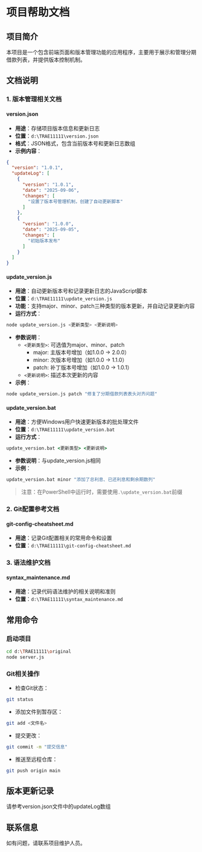 # 项目帮助文档

## 项目简介
本项目是一个包含前端页面和版本管理功能的应用程序，主要用于展示和管理分期借款列表，并提供版本控制机制。

## 文档说明

### 1. 版本管理相关文档

#### version.json
- **用途**：存储项目版本信息和更新日志
- **位置**：`d:\TRAE11111\version.json`
- **格式**：JSON格式，包含当前版本号和更新日志数组
- **示例内容**：
```json
{
  "version": "1.0.1",
  "updateLog": [
    {
      "version": "1.0.1",
      "date": "2025-09-06",
      "changes": [
        "设置了版本号管理机制，创建了自动更新脚本"
      ]
    },
    {
      "version": "1.0.0",
      "date": "2025-09-05",
      "changes": [
        "初始版本发布"
      ]
    }
  ]
}
```

#### update_version.js
- **用途**：自动更新版本号和记录更新日志的JavaScript脚本
- **位置**：`d:\TRAE11111\update_version.js`
- **功能**：支持major、minor、patch三种类型的版本更新，并自动记录更新内容
- **运行方式**：
```bash
node update_version.js <更新类型> <更新说明>
```
- **参数说明**：
  - `<更新类型>`: 可选值为major、minor、patch
    - major: 主版本号增加（如1.0.0 -> 2.0.0）
    - minor: 次版本号增加（如1.0.0 -> 1.1.0）
    - patch: 补丁版本号增加（如1.0.0 -> 1.0.1）
  - `<更新说明>`: 描述本次更新的内容
- **示例**：
```bash
node update_version.js patch "修复了分期借款列表表头对齐问题"
```

#### update_version.bat
- **用途**：方便Windows用户快速更新版本的批处理文件
- **位置**：`d:\TRAE11111\update_version.bat`
- **运行方式**：
```cmd
update_version.bat <更新类型> <更新说明>
```
- **参数说明**：与update_version.js相同
- **示例**：
```cmd
update_version.bat minor "添加了总利息、已还利息和剩余期数列"
```
> 注意：在PowerShell中运行时，需要使用`.\update_version.bat`前缀

### 2. Git配置参考文档

#### git-config-cheatsheet.md
- **用途**：记录Git配置相关的常用命令和设置
- **位置**：`d:\TRAE11111\git-config-cheatsheet.md`

### 3. 语法维护文档

#### syntax_maintenance.md
- **用途**：记录代码语法维护的相关说明和准则
- **位置**：`d:\TRAE11111\syntax_maintenance.md`

## 常用命令

### 启动项目
```bash
cd d:\TRAE11111\original
node server.js
```

### Git相关操作
- 检查Git状态：
```bash
git status
```

- 添加文件到暂存区：
```bash
git add <文件名>
```

- 提交更改：
```bash
git commit -m "提交信息"
```

- 推送至远程仓库：
```bash
git push origin main
```

## 版本更新记录
请参考version.json文件中的updateLog数组

## 联系信息
如有问题，请联系项目维护人员。